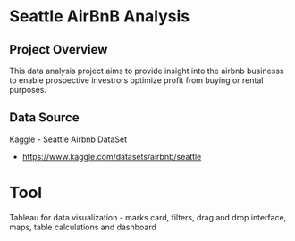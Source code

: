 # Seattle AirBnB Analysis


## Project Overview

This data analysis project aims to provide insight into the airbnb businesss to enable prospective investrors optimize profit from buying or rental purposes.

## Data Source 
Kaggle - Seattle Airbnb DataSet 

-  https://www.kaggle.com/datasets/airbnb/seattle

# Tool
Tableau for data visualization - marks card, filters, drag and drop interface, maps, table calculations and dashboard 


